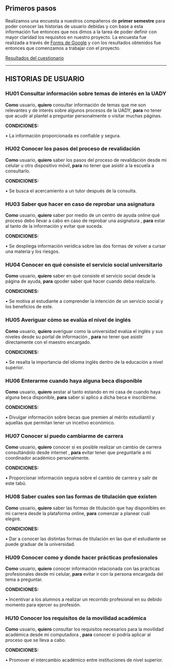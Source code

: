 ## Primeros pasos
Realizamos una encuesta a nuestros compañeros de **primer semestre** para poder conocer las historias de usuario debidas y con base a esta información fue entonces que nos dimos a la tarea de poder definir con mayor claridad los requisitos en nuestro proyecto. La encuesta fue realizada a través de [Forms de Google](https://www.google.com/) y con los resultados obtenidos fue entonces que comenzamos a trabajar con el proyecto.

[Resultados del cuestionario](https://www.google.com/)

___

## HISTORIAS DE USUARIO

### HU01 Consultar información sobre temas de interés en la UADY 

**Como** usuario, **quiero** consultar información de temas que me son relevantes y de interés sobre algunos procesos de la UADY, **para** no tener que acudir al plantel a preguntar personalmente o visitar muchas páginas.

**CONDICIONES:**

   •	La información proporcionada es confiable y segura.
   
### HU02 Conocer los pasos del proceso de revalidación

**Como** usuario, **quiero** saber los pasos del proceso de revalidación desde mi celular u otro dispositivo móvil, **para** no tener que asistir a la escuela a consultarlo.

**CONDICIONES:**

   •  Se busca el acercamiento a un tutor después de la consulta.


### HU03 Saber que hacer en caso de reprobar una asignatura

**Como** usuario, **quiero** saber por medio de un centro de ayuda online qué proceso debo llevar a cabo en caso de reprobar una asignatura , **para** estar al tanto de la información y evitar que suceda.

**CONDICIONES:**

   •	Se despliega información verídica sobre las dos formas de volver a cursar una materia y los riesgos.

### HU04 Conocer en qué consiste el servicio social universitario

**Como** usuario, **quiero** saber en qué consiste el servicio social desde la página de ayuda, **para** qpoder saber qué hacer cuando deba realizarlo.

**CONDICIONES:**

   •	Se motiva al estudiante a comprender la intención de un servicio social y los beneficios de este.

### HU05 Averiguar cómo se evalúa el nivel de inglés 

**Como** usuario, **quiero** averiguar como la universidad evalúa el inglés y sus niveles desde su portal de información , **para** no tener que asistir directamente con el maestro encargado.

**CONDICIONES:**

   •	Se resalta la importancia del idioma inglés dentro de la educación a nivel superior.
   
### HU06 Enterarme cuando haya alguna beca disponible  

**Como** usuario, **quiero** aestar al tanto estando en mi casa de cuando haya alguna beca disponible, **para** saber si aplico a dicha beca e inscribirme.

**CONDICIONES:**

   •	Divulgar información sobre becas que premien al mérito estudiantil y aquellas que permitan tener un incetivo económico.
   
### HU07 Conocer si puedo cambiarme de carrera 

**Como** usuario, **quiero** conocer si es posible realizar un cambio de carrera consultándolo desde internet , **para** evitar tener que preguntarle a mi coordinador académico personalmente.

**CONDICIONES:**

   •	Proporcionar información segura sobre el cambio de carrera y salir de este tabú.
 
### HU08 Saber cuales son las formas de titulación que existen  

**Como** usuario, **quiero** saber las formas de titulación que hay disponibles en mi carrera desde la plataforma online, **para** comenzar a planear cuál elegiré.

**CONDICIONES:**

   •	Dar a conocer las distintas formas de titulación en las que el estudiante se puede graduar de la universidad. 

### HU09 Conocer como y donde hacer prácticas profesionales 

**Como** usuario, **quiero** conocer información relacionada con las prácticas profesionales desde mi celular, **para** evitar ir con la persona encargada del tema a preguntar.

**CONDICIONES:**

   •	Incentivar a los alumnos a realizar un recorrido profesional en su debido momento para ejercer su profesión.

### HU10 Conocer los requisitos de la movilidad académica 

**Como** usuario, **quiero** consultar los requisitos necesarios para la movilidad académica desde mi computadora , **para** conocer si podría aplicar al proceso que se lleva a cabo.

**CONDICIONES:**

   •	Promover el intercambio académico entre instituciones de nivel superior.
